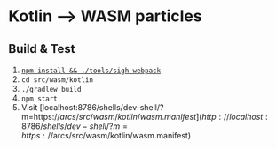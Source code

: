 # Kotlin --> WASM particles

## Build & Test
1. [`npm install && ./tools/sigh webpack`](../../../README.md#install)
1. `cd src/wasm/kotlin`
1. `./gradlew build`
1. `npm start`
1. Visit [localhost:8786/shells/dev-shell/?m=https://$arcs/src/wasm/kotlin/wasm.manifest](http://localhost:8786/shells/dev-shell/?m=https://$arcs/src/wasm/kotlin/wasm.manifest)
